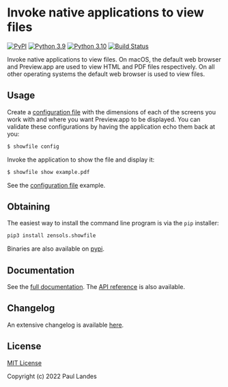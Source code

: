 # Invoke native applications to view files

[![PyPI][pypi-badge]][pypi-link]
[![Python 3.9][python39-badge]][python39-link]
[![Python 3.10][python310-badge]][python310-link]
[![Build Status][build-badge]][build-link]

Invoke native applications to view files.  On macOS, the default web browser
and Preview.app are used to view HTML and PDF files respectively.  On all other
operating systems the default web browser is used to view files.


## Usage

Create a [configuration file] with the dimensions of each of the screens you
work with and where you want Preview.app to be displayed.  You can validate
these configurations by having the application echo them back at you:

```bash
$ showfile config
```

Invoke the application to show the file and display it:

```bash
$ showfile show example.pdf
```


See the [configuration file] example.


## Obtaining

The easiest way to install the command line program is via the `pip` installer:
```bash
pip3 install zensols.showfile
```

Binaries are also available on [pypi].


## Documentation

See the [full documentation](https://plandes.github.io/showfile/index.html).
The [API reference](https://plandes.github.io/showfile/api.html) is also
available.


## Changelog

An extensive changelog is available [here](CHANGELOG.md).


## License

[MIT License](LICENSE.md)

Copyright (c) 2022 Paul Landes


<!-- links -->
[pypi]: https://pypi.org/project/zensols.showfile/
[pypi-link]: https://pypi.python.org/pypi/zensols.showfile
[pypi-badge]: https://img.shields.io/pypi/v/zensols.showfile.svg
[python39-badge]: https://img.shields.io/badge/python-3.9-blue.svg
[python39-link]: https://www.python.org/downloads/release/python-390
[python310-badge]: https://img.shields.io/badge/python-3.10-blue.svg
[python310-link]: https://www.python.org/downloads/release/python-310
[build-badge]: https://github.com/plandes/showfile/workflows/CI/badge.svg
[build-link]: https://github.com/plandes/showfile/actions

[configuration file]: test-resources/showfile.conf
